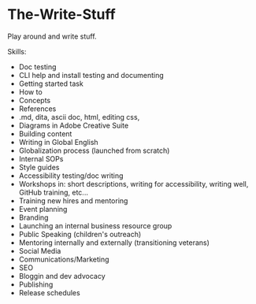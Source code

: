 # The-Write-Stuff
Play around and write stuff.


Skills:

- Doc testing
- CLI help and install testing and documenting
- Getting started task
- How to
- Concepts
- References
- .md, dita, ascii doc, html, editing css, 
- Diagrams in Adobe Creative Suite
- Building content
- Writing in Global English
- Globalization process (launched from scratch)
- Internal SOPs
- Style guides
- Accessibility testing/doc writing
- Workshops in: short descriptions, writing for accessibility, writing well, GitHub training, etc...
- Training new hires and mentoring
- Event planning
- Branding
- Launching an internal business resource group
- Public Speaking (children's outreach)
- Mentoring internally and externally (transitioning veterans)
- Social Media
- Communications/Marketing 
- SEO
- Bloggin and dev advocacy 
- Publishing
- Release schedules



